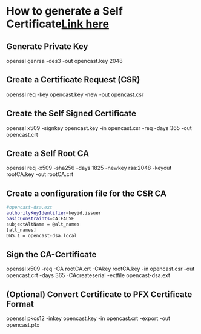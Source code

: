 # How to generate a Self Certificate[Link here](https://www.baeldung.com/openssl-self-signed-cert)

## Generate Private Key 
openssl genrsa -des3 -out opencast.key 2048

## Create a Certificate Request (CSR)
openssl req -key opencast.key -new -out opencast.csr

## Create the Self Signed Certificate
openssl x509 -signkey opencast.key -in opencast.csr -req -days 365 -out opencast.crt

## Create a Self Root CA
openssl req -x509 -sha256 -days 1825 -newkey rsa:2048 -keyout rootCA.key -out rootCA.crt

## Create a configuration file for the CSR CA
```bash
#opencast-dsa.ext
authorityKeyIdentifier=keyid,issuer
basicConstraints=CA:FALSE
subjectAltName = @alt_names
[alt_names]
DNS.1 = opencast-dsa.local
```

## Sign the CA-Certificate
openssl x509 -req -CA rootCA.crt -CAkey rootCA.key -in opencast.csr -out opencast.crt -days 365 -CAcreateserial -extfile opencast-dsa.ext

## (Optional) Convert Certificate to PFX Certificate Format
openssl pkcs12 -inkey opencast.key -in opencast.crt -export -out opencast.pfx
